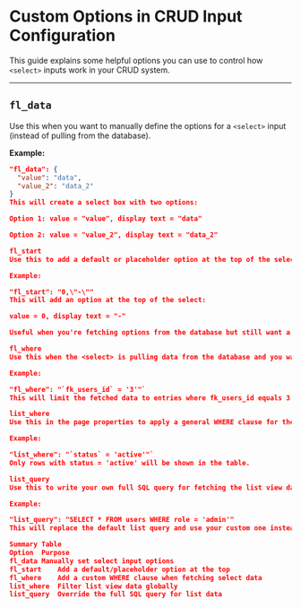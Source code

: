 # Custom Options in CRUD Input Configuration

This guide explains some helpful options you can use to control how `<select>` inputs work in your CRUD system.

---

## `fl_data`

Use this when you want to manually define the options for a `<select>` input (instead of pulling from the database).

**Example:**
```json
"fl_data": {
  "value": "data",
  "value_2": "data_2"
}
This will create a select box with two options:

Option 1: value = "value", display text = "data"

Option 2: value = "value_2", display text = "data_2"

fl_start
Use this to add a default or placeholder option at the top of the select dropdown.

Example:

"fl_start": "0,\"-\""
This will add an option at the top of the select:

value = 0, display text = "-"

Useful when you're fetching options from the database but still want a “Select…” or blank option first.

fl_where
Use this when the <select> is pulling data from the database and you want to apply a custom WHERE clause to filter the results.

Example:

"fl_where": "`fk_users_id` = '3'"`
This will limit the fetched data to entries where fk_users_id equals 3.

list_where
Use this in the page properties to apply a general WHERE clause for the data shown in the main list view (CRUD table).

Example:

"list_where": "`status` = 'active'"`
Only rows with status = 'active' will be shown in the table.

list_query
Use this to write your own full SQL query for fetching the list view data. This overrides the default system query.

Example:

"list_query": "SELECT * FROM users WHERE role = 'admin'"
This will replace the default list query and use your custom one instead.

Summary Table
Option	Purpose
fl_data	Manually set select input options
fl_start	Add a default/placeholder option at the top
fl_where	Add a custom WHERE clause when fetching select data
list_where	Filter list view data globally
list_query	Override the full SQL query for list data